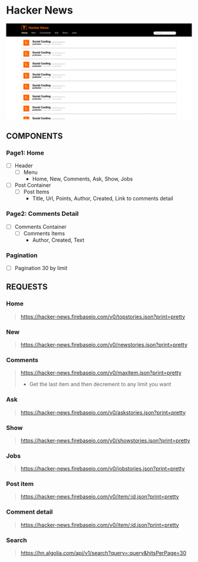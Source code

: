 # Hacker News

![Hacker New](./src/assets/HackerNew-v2.png "Hacker New")

## COMPONENTS

### Page1: Home
- [ ] Header
    - [ ] Menu
        * Home, New, Comments, Ask, Show, Jobs

- [ ] Post Container
    - [ ] Post Items
        * Title, Url, Points, Author, Created, Link to comments detail

### Page2: Comments Detail
- [ ] Comments Container
    - [ ] Comments Items
        * Author, Created, Text

### Pagination
- [ ] Pagination 30 by limit



## REQUESTS

### Home
> https://hacker-news.firebaseio.com/v0/topstories.json?print=pretty

### New
> https://hacker-news.firebaseio.com/v0/newstories.json?print=pretty

### Comments
> https://hacker-news.firebaseio.com/v0/maxitem.json?print=pretty
> - Get the last item and then decrement to any limit you want

### Ask
> https://hacker-news.firebaseio.com/v0/askstories.json?print=pretty

### Show
> https://hacker-news.firebaseio.com/v0/showstories.json?print=pretty

### Jobs
> https://hacker-news.firebaseio.com/v0/jobstories.json?print=pretty

### Post item
> https://hacker-news.firebaseio.com/v0/item/:id.json?print=pretty

### Comment detail
> https://hacker-news.firebaseio.com/v0/item/:id.json?print=pretty

### Search
> https://hn.algolia.com/api/v1/search?query=:query&hitsPerPage=30